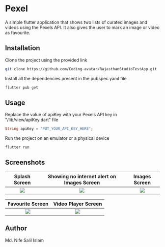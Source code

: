 # Pexel

A simple flutter application that shows two lists of curated images and videos using the Pexels API. It also gives the user to mark an image or video as favourite.

## Installation

Clone the project using the provided link

```bash
git clone https://github.com/Coding-avatar/RajasthanStudioTestApp.git
```

Install all the dependencies present in the pubspec.yaml file

```bash
flutter pub get
```

## Usage

Replace the value of apiKey with your Pexels API key in "/lib/view/apiKey.dart" file

```dart
String apiKey = "PUT_YOUR_API_KEY_HERE";
```

Run the project on an emulator or a physical device

```bash
flutter run
```

## Screenshots

Splash Screen|Showing no internet alert on Images Screen|Images Screen
:-------------------------:|:-------------------------:|:-------------------------:
![](https://i.ibb.co/Qr5q3zB/Whats-App-Image-2021-06-20-at-10-29-21-PM-3.jpg)|![](https://i.ibb.co/QFD2P4b/Whats-App-Image-2021-06-20-at-10-29-21-PM.jpg)|![](https://i.ibb.co/2KbKvyp/Whats-App-Image-2021-06-20-at-10-29-21-PM-2.jpg)

Favourite Screen|Video Player Screen
:-------------------------:|:-------------------------:
![](https://i.ibb.co/9TRJdy3/Whats-App-Image-2021-06-20-at-10-29-09-PM.jpg)|![](https://i.ibb.co/PZTzrVk/Whats-App-Image-2021-06-20-at-10-29-21-PM-1.jpg)

## Author

Md. Nife Salil Islam
